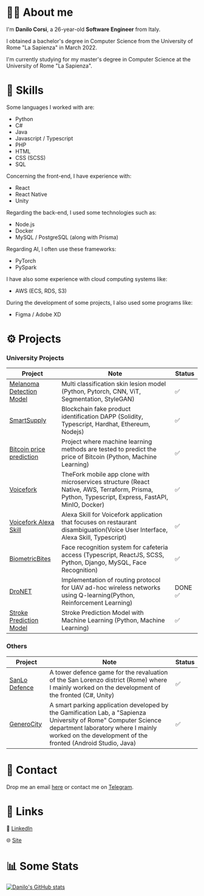 # :raising_hand_man: About me
I'm <strong>Danilo Corsi</strong>, a 26-year-old <strong>Software Engineer</strong> from Italy.

I obtained a bachelor's degree in Computer Science from the University of Rome "La Sapienza" in March 2022.

I'm currently studying for my master's degree in Computer Science at the University of Rome "La Sapienza".


# :muscle: Skills
Some languages I worked with are:

- Python
- C#
- Java
- Javascript / Typescript
- PHP
- HTML
- CSS (SCSS)
- SQL

Concerning the front-end, I have experience with:

- React
- React Native
- Unity

Regarding the back-end, I used some technologies such as:

- Node.js
- Docker
- MySQL / PostgreSQL (along with Prisma)

Regarding AI, I often use these frameworks:
- PyTorch
- PySpark

I have also some experience with cloud computing systems like:

- AWS (ECS, RDS, S3)

During the development of some projects, I also used some programs like:

- Figma / Adobe XD

# :gear: Projects
### University Projects
| Project                                                                                           | Note                                                                                                                                                    |  Status                |
| ------------------------------------------------------------------------------------------------- | ------------------------------------------------------------------------------------------------------------------------------------------------------- | ---------------------- |
| [Melanoma Detection Model](https://github.com/CorsiDanilo/skin-lesion-classification)                     | Multi classification skin lesion model (Python, Pytorch, CNN, ViT, Segmentation, StyleGAN)                                                                                                | ✅               |
| [SmartSupply](https://github.com/CorsiDanilo/smartsupply)           | Blockchain fake product identification DAPP (Solidity, Typescript, Hardhat, Ethereum, Nodejs)                                                                                                  | ✅               |
| [Bitcoin price prediction](https://github.com/CorsiDanilo/bitcoin-price-prediction-with-pyspark)  | Project where machine learning methods are tested to predict the price of Bitcoin (Python, Machine Learning)                                            | ✅               |
| [Voicefork](https://github.com/CorsiDanilo/voicefork)                                             | TheFork mobile app clone with microservices structure (React Native, AWS, Terraform, Prisma, Python, Typescript, Express, FastAPI, MinIO, Docker)       | ✅               |
| [Voicefork Alexa Skill](https://github.com/CorsiDanilo/voicefork-alexa-skill)                     | Alexa Skill for Voicefork application that focuses on restaurant disambiguation(Voice User Interface, Alexa Skill, Typescript)                          | ✅               |
| [BiometricBites](https://github.com/CorsiDanilo/BiometricBites)                                   | Face recognition system for cafeteria access (Typescript, ReactJS, SCSS, Python, Django, MySQL, Face Recognition)                                       | ✅               |
| [DroNET](https://github.com/CorsiDanilo/autonomous-networking)                                    | Implementation of routing protocol for UAV ad-hoc wireless networks using Q-learning(Python, Reinforcement Learning)                                    | DONE ✅               |
| [Stroke Prediction Model](https://github.com/CorsiDanilo/fundamentals-of-data-science)            | Stroke Prediction Model with Machine Learning (Python, Machine Learning)                                                                                | ✅               |

### Others
| Project                                      | Note                                                                                                                                                                                                                  |  Status                |
| -------------------------------------------- | --------------------------------------------------------------------------------------------------------------------------------------------------------------------------------------------------------------------- | ---------------------- |
| [SanLo Defence](https://sanloproject.it/)    | A tower defence game for the revaluation of the San Lorenzo district (Rome) where I mainly worked on the development of the fronted (C#, Unity)                                                                       | ✅               |
| [GeneroCity](https://www.generocity.it/)     | A smart parking application developed by the Gamification Lab, a "Sapienza University of Rome" Computer Science department laboratory where I mainly worked on the development of the fronted (Android Studio, Java)  | ✅               |

# :handshake: Contact
Drop me an email <href>[here](mailto:danilo.corsi@outlook.it)</href> or contact me on <href>[Telegram](https://t.me/anomalyzedd)</href>.

# :link: Links
📃 <href>[LinkedIn](https://www.linkedin.com/in/danilocorsi97/)</href>

🌐 <href>[Site](https://linktr.ee/danilocorsi)</href>

# :bar_chart: Some Stats
[![Danilo's GitHub stats](https://github-readme-stats.vercel.app/api?username=CorsiDanilo)](https://github.com/anuraghazra/github-readme-stats)
